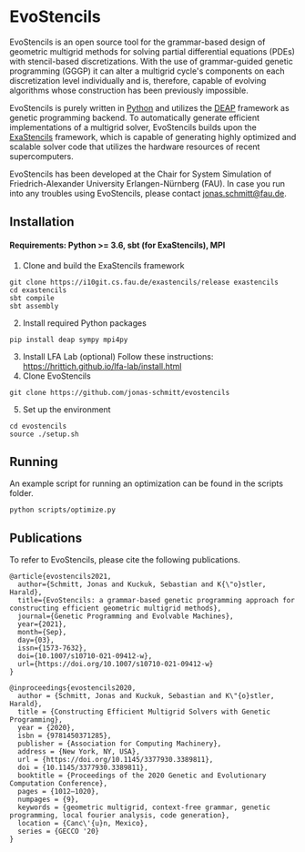 # EvoStencils
EvoStencils is an open source tool for the grammar-based design of geometric multigrid methods for solving partial differential equations (PDEs) with stencil-based discretizations. 
With the use of grammar-guided genetic programming (GGGP) it can alter a multigrid cycle's components on each discretization level individually and is, therefore, capable of evolving algorithms whose construction has been previously impossible.

EvoStencils is purely written in [Python](https://www.python.org/) and utilizes the [DEAP](https://github.com/DEAP/deap) framework as genetic programming backend. To automatically generate efficient implementations of a multigrid solver, EvoStencils builds upon the [ExaStencils](https://www.exastencils.fau.de/) framework, which is capable of generating highly optimized and scalable solver code that utilizes the hardware resources of recent supercomputers.

EvoStencils has been developed at the Chair for System Simulation of Friedrich-Alexander University Erlangen-Nürnberg (FAU).
In case you run into any troubles using EvoStencils, please contact [jonas.schmitt@fau.de](https://www.cs10.tf.fau.de/person/jonas-schmitt/).


## Installation
#### Requirements: Python >= 3.6, sbt (for ExaStencils), MPI
1. Clone and build the ExaStencils framework
```
git clone https://i10git.cs.fau.de/exastencils/release exastencils
cd exastencils
sbt compile
sbt assembly
```
2. Install required Python packages
```
pip install deap sympy mpi4py
```
3. Install LFA Lab (optional)
  Follow these instructions: https://hrittich.github.io/lfa-lab/install.html 
4. Clone EvoStencils
```
git clone https://github.com/jonas-schmitt/evostencils
```
5. Set up the environment
```
cd evostencils
source ./setup.sh
```
## Running
An example script for running an optimization can be found in the scripts folder.
```
python scripts/optimize.py
```
## Publications
To refer to EvoStencils, please cite the following publications.
```
@article{evostencils2021,
  author={Schmitt, Jonas and Kuckuk, Sebastian and K{\"o}stler, Harald},
  title={EvoStencils: a grammar-based genetic programming approach for constructing efficient geometric multigrid methods},
  journal={Genetic Programming and Evolvable Machines},
  year={2021},
  month={Sep},
  day={03},
  issn={1573-7632},
  doi={10.1007/s10710-021-09412-w},
  url={https://doi.org/10.1007/s10710-021-09412-w}
}
```
```
@inproceedings{evostencils2020,
  author = {Schmitt, Jonas and Kuckuk, Sebastian and K\"{o}stler, Harald},
  title = {Constructing Efficient Multigrid Solvers with Genetic Programming},
  year = {2020},
  isbn = {9781450371285},
  publisher = {Association for Computing Machinery},
  address = {New York, NY, USA},
  url = {https://doi.org/10.1145/3377930.3389811},
  doi = {10.1145/3377930.3389811},
  booktitle = {Proceedings of the 2020 Genetic and Evolutionary Computation Conference},
  pages = {1012–1020},
  numpages = {9},
  keywords = {geometric multigrid, context-free grammar, genetic programming, local fourier analysis, code generation},
  location = {Canc\'{u}n, Mexico},
  series = {GECCO '20}
}
```

